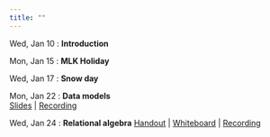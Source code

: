 ```yaml
---
title: ""
---
```


Wed, Jan 10
: **Introduction**  

Mon, Jan 15
: **MLK Holiday**

Wed, Jan 17
: **Snow day**

Mon, Jan 22
: **Data models**  
  [Slides](lectures/data-models/db-models-slides.pdf) | [Recording](https://rhodes.box.com/s/zmb5jfq7q5o3t36dr0iwyx0fhvr80o8t)

Wed, Jan 24
: **Relational algebra**
  [Handout](lectures/rel-alg/relational-algebra-handout.pdf) | [Whiteboard](lectures/rel-alg/day1-whiteboard.pdf) | [Recording](https://rhodes.box.com/s/fkeaczh7lhqnjbqwbrufdv6ndor2enlc)

